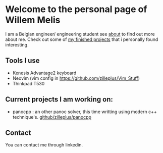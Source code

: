 # Welcome to the personal page of Willem Melis

I am a Belgian engineer/ engineering student see [about](about.md) to find out more about me. Check out some of [my finished projects](project.md) that i personally found interesting.

## Tools I use
- Kenesis Advantage2 keyboard
- Neovim (vim config in https://github.com/zilleplus/Vim_Stuff)
- Thinkpad T530

## Current projects I am working on:

* panocpp : an other panoc solver, this time writting using modern c++ technique's.
[github/zilleplus/panocpp](www.github.com/zilleplus/panocpp)

## Contact
You can contact me through linkedin.
